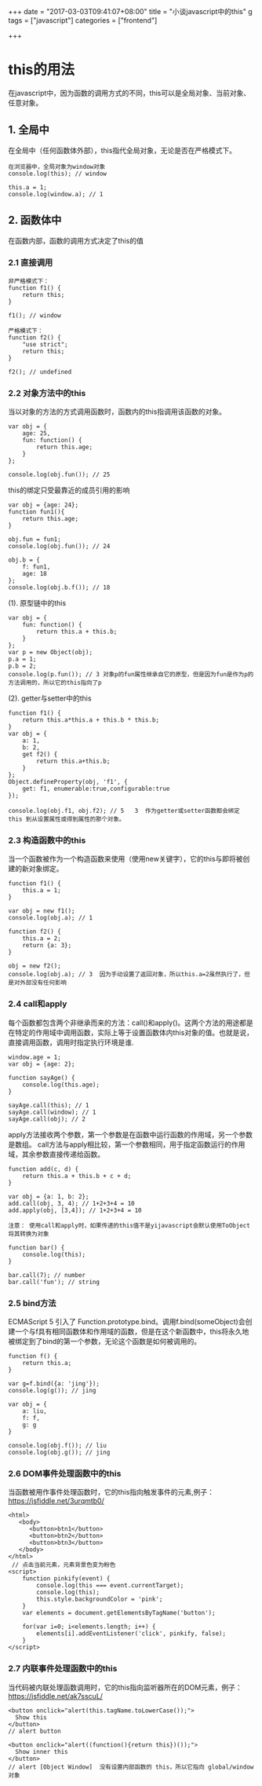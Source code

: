 +++
date = "2017-03-03T09:41:07+08:00"
title = "小谈javascript中的this"
g
tags = ["javascript"]
categories = ["frontend"]

+++
# this的用法
在javascript中，因为函数的调用方式的不同，this可以是全局对象、当前对象、任意对象。
## 1. 全局中
在全局中（任何函数体外部），this指代全局对象，无论是否在严格模式下。
```
在浏览器中，全局对象为window对象
console.log(this); // window

this.a = 1;
console.log(window.a); // 1
```
## 2. 函数体中
在函数内部，函数的调用方式决定了this的值
### 2.1 直接调用
```
非严格模式下：
function f1() {
    return this;
}

f1(); // window

严格模式下：
function f2() {
    "use strict";
    return this;
}

f2(); // undefined
```
<!--more-->
### 2.2 对象方法中的this
当以对象的方法的方式调用函数时，函数内的this指调用该函数的对象。
```
var obj = {
    age: 25,
    fun: function() {
        return this.age;
    }
};

console.log(obj.fun()); // 25
```
this的绑定只受最靠近的成员引用的影响
```
var obj = {age: 24};
function fun1(){
    return this.age;
}

obj.fun = fun1;
console.log(obj.fun()); // 24

obj.b = {
    f: fun1,
    age: 18
};
console.log(obj.b.f()); // 18
```
(1). 原型链中的this
```
var obj = {
	fun: function() {
		return this.a + this.b;
	}
};
var p = new Object(obj);
p.a = 1;
p.b = 2;
console.log(p.fun()); // 3 对象p的fun属性继承自它的原型，但是因为fun是作为p的方法调用的，所以它的this指向了p
```
(2). getter与setter中的this
```
function f1() {
	return this.a*this.a + this.b * this.b;
}
var obj = {
	a: 1,
	b: 2,
	get f2() {
		return this.a+this.b;
	}
};
Object.defineProperty(obj, 'f1', {
	get: f1, enumerable:true,configurable:true
});

console.log(obj.f1, obj.f2); // 5   3  作为getter或setter函数都会绑定 this 到从设置属性或得到属性的那个对象。
```
### 2.3 构造函数中的this
当一个函数被作为一个构造函数来使用（使用new关键字），它的this与即将被创建的新对象绑定。
```
function f1() {
    this.a = 1;
}

var obj = new f1();
console.log(obj.a); // 1

function f2() {
    this.a = 2;
    return {a: 3};
}

obj = new f2();
console.log(obj.a); // 3  因为手动设置了返回对象，所以this.a=2虽然执行了，但是对外部没有任何影响
```
### 2.4 call和apply
每个函数都包含两个非继承而来的方法：call()和apply()。这两个方法的用途都是在特定的作用域中调用函数，实际上等于设置函数体内this对象的值。也就是说，直接调用函数，调用时指定执行环境是谁.
```
window.age = 1;
var obj = {age: 2};

function sayAge() {
    console.log(this.age);
}

sayAge.call(this); // 1
sayAge.call(window); // 1
sayAge.call(obj); // 2
```
apply方法接收两个参数，第一个参数是在函数中运行函数的作用域，另一个参数是数组。
call方法与apply相比较，第一个参数相同，用于指定函数运行的作用域，其余参数直接传递给函数。
```
function add(c, d) {
    return this.a + this.b + c + d;
}

var obj = {a: 1, b: 2};
add.call(obj, 3, 4); // 1+2+3+4 = 10
add.apply(obj, [3,4]); // 1+2+3+4 = 10

注意： 使用call和apply时，如果传递的this值不是yijavascript会默认使用ToObject将其转换为对象

function bar() {
    console.log(this);
}

bar.call(7); // number
bar.call('fun'); // string
```
### 2.5 bind方法
ECMAScript 5 引入了 Function.prototype.bind。调用f.bind(someObject)会创建一个与f具有相同函数体和作用域的函数，但是在这个新函数中，this将永久地被绑定到了bind的第一个参数，无论这个函数是如何被调用的。
```
function f() {
	return this.a;
}

var g=f.bind({a: 'jing'});
console.log(g()); // jing

var obj = {
    a: liu,
    f: f,
    g: g
}

console.log(obj.f()); // liu
console.log(obj.g()); // jing
```
### 2.6 DOM事件处理函数中的this
当函数被用作事件处理函数时，它的this指向触发事件的元素,例子：https://jsfiddle.net/3urqmtb0/
```
<html>
   <body>
      <button>btn1</button>
      <button>btn2</button>
      <button>btn3</button>
   </body>
</html>
 // 点击当前元素，元素背景色变为粉色
<script>
    function pinkify(event) {
    	console.log(this === event.currentTarget);
        console.log(this);
        this.style.backgroundColor = 'pink';
    }
    var elements = document.getElementsByTagName('button');

    for(var i=0; i<elements.length; i++) {
    	elements[i].addEventListener('click', pinkify, false);
    }
</script>
```
### 2.7 内联事件处理函数中的this
当代码被内联处理函数调用时，它的this指向监听器所在的DOM元素，例子：https://jsfiddle.net/ak7sscuL/
```
<button onclick="alert(this.tagName.toLowerCase());">
  Show this
</button>
// alert button

<button onclick="alert((function(){return this})());">
  Show inner this
</button>
// alert [Object Window]  没有设置内部函数的 this，所以它指向 global/window 对象
```


